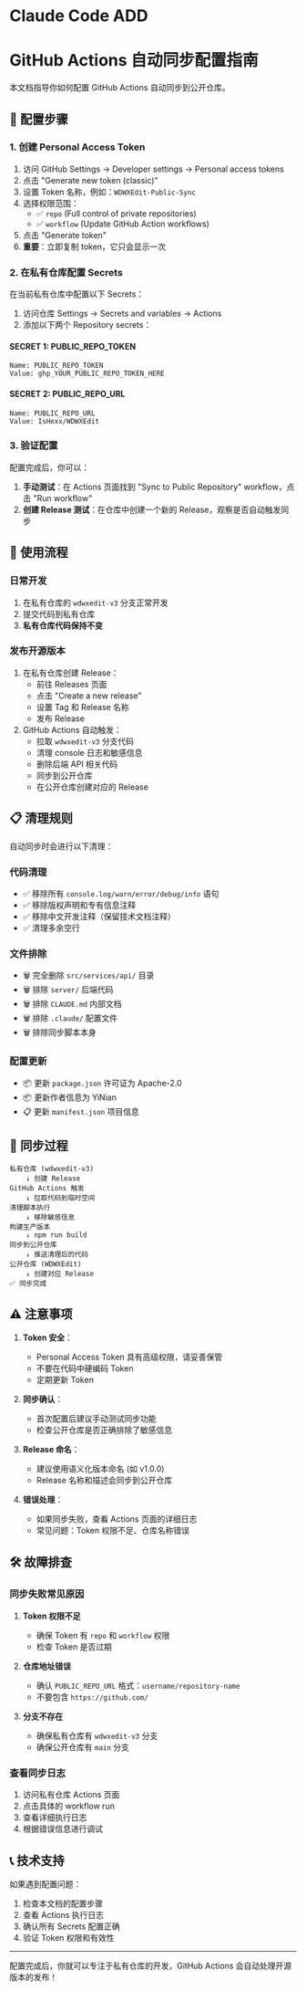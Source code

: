 # Claude Code ADD
# GitHub Actions 自动同步配置指南

本文档指导你如何配置 GitHub Actions 自动同步到公开仓库。

## 🔧 配置步骤

### 1. 创建 Personal Access Token

1. 访问 GitHub Settings → Developer settings → Personal access tokens
2. 点击 "Generate new token (classic)"
3. 设置 Token 名称，例如：`WDWXEdit-Public-Sync`
4. 选择权限范围：
   - ✅ `repo` (Full control of private repositories)
   - ✅ `workflow` (Update GitHub Action workflows)
5. 点击 "Generate token"
6. **重要**：立即复制 token，它只会显示一次

### 2. 在私有仓库配置 Secrets

在当前私有仓库中配置以下 Secrets：

1. 访问仓库 Settings → Secrets and variables → Actions
2. 添加以下两个 Repository secrets：

#### SECRET 1: PUBLIC_REPO_TOKEN
```
Name: PUBLIC_REPO_TOKEN
Value: ghp_YOUR_PUBLIC_REPO_TOKEN_HERE
```

#### SECRET 2: PUBLIC_REPO_URL
```
Name: PUBLIC_REPO_URL
Value: IsHexx/WDWXEdit
```

### 3. 验证配置

配置完成后，你可以：

1. **手动测试**：在 Actions 页面找到 "Sync to Public Repository" workflow，点击 "Run workflow"
2. **创建 Release 测试**：在仓库中创建一个新的 Release，观察是否自动触发同步

## 🚀 使用流程

### 日常开发
1. 在私有仓库的 `wdwxedit-v3` 分支正常开发
2. 提交代码到私有仓库
3. **私有仓库代码保持不变**

### 发布开源版本
1. 在私有仓库创建 Release：
   - 前往 Releases 页面
   - 点击 "Create a new release"
   - 设置 Tag 和 Release 名称
   - 发布 Release
2. GitHub Actions 自动触发：
   - 拉取 `wdwxedit-v3` 分支代码
   - 清理 console 日志和敏感信息
   - 删除后端 API 相关代码
   - 同步到公开仓库
   - 在公开仓库创建对应的 Release

## 📋 清理规则

自动同步时会进行以下清理：

### 代码清理
- ✅ 移除所有 `console.log/warn/error/debug/info` 语句
- ✅ 移除版权声明和专有信息注释
- ✅ 移除中文开发注释（保留技术文档注释）
- ✅ 清理多余空行

### 文件排除
- 🗑️ 完全删除 `src/services/api/` 目录
- 🗑️ 排除 `server/` 后端代码
- 🗑️ 排除 `CLAUDE.md` 内部文档
- 🗑️ 排除 `.claude/` 配置文件
- 🗑️ 排除同步脚本本身

### 配置更新
- 📦 更新 `package.json` 许可证为 Apache-2.0
- 📦 更新作者信息为 YiNian
- 📋 更新 `manifest.json` 项目信息

## 🔄 同步过程

```
私有仓库 (wdwxedit-v3)
    ↓ 创建 Release
GitHub Actions 触发
    ↓ 拉取代码到临时空间
清理脚本执行
    ↓ 移除敏感信息
构建生产版本
    ↓ npm run build
同步到公开仓库
    ↓ 推送清理后的代码
公开仓库 (WDWXEdit) 
    ↓ 创建对应 Release
✅ 同步完成
```

## ⚠️ 注意事项

1. **Token 安全**：
   - Personal Access Token 具有高级权限，请妥善保管
   - 不要在代码中硬编码 Token
   - 定期更新 Token

2. **同步确认**：
   - 首次配置后建议手动测试同步功能
   - 检查公开仓库是否正确排除了敏感信息

3. **Release 命名**：
   - 建议使用语义化版本命名 (如 v1.0.0)
   - Release 名称和描述会同步到公开仓库

4. **错误处理**：
   - 如果同步失败，查看 Actions 页面的详细日志
   - 常见问题：Token 权限不足、仓库名称错误

## 🛠️ 故障排查

### 同步失败常见原因

1. **Token 权限不足**
   - 确保 Token 有 `repo` 和 `workflow` 权限
   - 检查 Token 是否过期

2. **仓库地址错误**
   - 确认 `PUBLIC_REPO_URL` 格式：`username/repository-name`
   - 不要包含 `https://github.com/`

3. **分支不存在**
   - 确保私有仓库有 `wdwxedit-v3` 分支
   - 确保公开仓库有 `main` 分支

### 查看同步日志

1. 访问私有仓库 Actions 页面
2. 点击具体的 workflow run
3. 查看详细执行日志
4. 根据错误信息进行调试

## 📞 技术支持

如果遇到配置问题：
1. 检查本文档的配置步骤
2. 查看 Actions 执行日志
3. 确认所有 Secrets 配置正确
4. 验证 Token 权限和有效性

---

配置完成后，你就可以专注于私有仓库的开发，GitHub Actions 会自动处理开源版本的发布！
